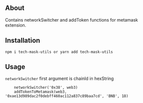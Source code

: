 ## About
Contains networkSwitcher and addToken functions for metamask extension.

## Installation
`npm i tech-mask-utils or yarn add tech-mask-utils`

## Usage
`networkSwitcher` first argument is chainId in hexString

```
    networkSwitcher('0x38', web3)
    addTokenToMetamask(web3, '0xae13d989dac2f0debff460ac112a837c89baa7cd', 'BNB', 18)
```